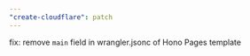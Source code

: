 ```yaml
---
"create-cloudflare": patch
---
```


fix: remove `main` field in wrangler.jsonc of Hono Pages template
